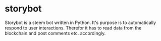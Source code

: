 # storybot
Storybot is a steem bot written in Python. It's purpose is to automatically respond to user interactions. Therefor it has to read data from the blockchain and post comments etc. accordingly.
